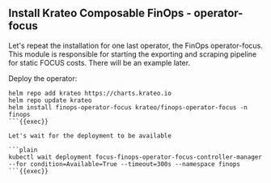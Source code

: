 ## Install Krateo Composable FinOps - operator-focus
Let's repeat the installation for one last operator, the FinOps operator-focus. This module is responsible for starting the exporting and scraping pipeline for static FOCUS costs. There will be an example later.

Deploy the operator:
```plain
helm repo add krateo https://charts.krateo.io
helm repo update krateo
helm install finops-operator-focus krateo/finops-operator-focus -n finops
```{{exec}}

Let's wait for the deployment to be available

```plain
kubectl wait deployment focus-finops-operator-focus-controller-manager --for condition=Available=True --timeout=300s --namespace finops
```{{exec}}
